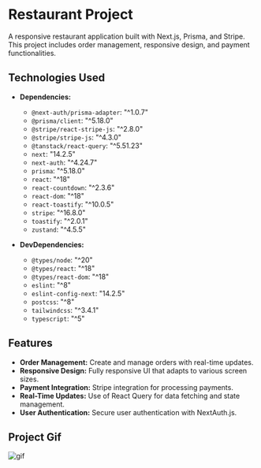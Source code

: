 # Restaurant Project

A responsive restaurant application built with Next.js, Prisma, and Stripe. This project includes order management, responsive design, and payment functionalities.

## Technologies Used

- **Dependencies:**

  - `@next-auth/prisma-adapter`: "^1.0.7"
  - `@prisma/client`: "^5.18.0"
  - `@stripe/react-stripe-js`: "^2.8.0"
  - `@stripe/stripe-js`: "^4.3.0"
  - `@tanstack/react-query`: "^5.51.23"
  - `next`: "14.2.5"
  - `next-auth`: "^4.24.7"
  - `prisma`: "^5.18.0"
  - `react`: "^18"
  - `react-countdown`: "^2.3.6"
  - `react-dom`: "^18"
  - `react-toastify`: "^10.0.5"
  - `stripe`: "^16.8.0"
  - `toastify`: "^2.0.1"
  - `zustand`: "^4.5.5"

- **DevDependencies:**
  - `@types/node`: "^20"
  - `@types/react`: "^18"
  - `@types/react-dom`: "^18"
  - `eslint`: "^8"
  - `eslint-config-next`: "14.2.5"
  - `postcss`: "^8"
  - `tailwindcss`: "^3.4.1"
  - `typescript`: "^5"

## Features

- **Order Management:** Create and manage orders with real-time updates.
- **Responsive Design:** Fully responsive UI that adapts to various screen sizes.
- **Payment Integration:** Stripe integration for processing payments.
- **Real-Time Updates:** Use of React Query for data fetching and state management.
- **User Authentication:** Secure user authentication with NextAuth.js.

## Project Gif

 <img src="screen1.gif" alt="gif" />
